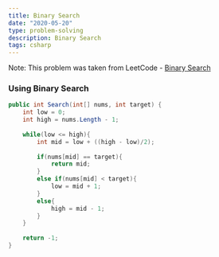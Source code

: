 ```yaml
---
title: Binary Search
date: "2020-05-20"
type: problem-solving
description: Binary Search
tags: csharp
---
```


Note: This problem was taken from LeetCode - [Binary Search](https://leetcode.com/problems/binary-search/)

### Using Binary Search

```csharp
public int Search(int[] nums, int target) {
	int low = 0;
	int high = nums.Length - 1;
	
	while(low <= high){
		int mid = low + ((high - low)/2);
		
		if(nums[mid] == target){
			return mid;
		}
		else if(nums[mid] < target){
			low = mid + 1;
		}
		else{
			high = mid - 1;
		}
	}
	
	return -1;
}
```
